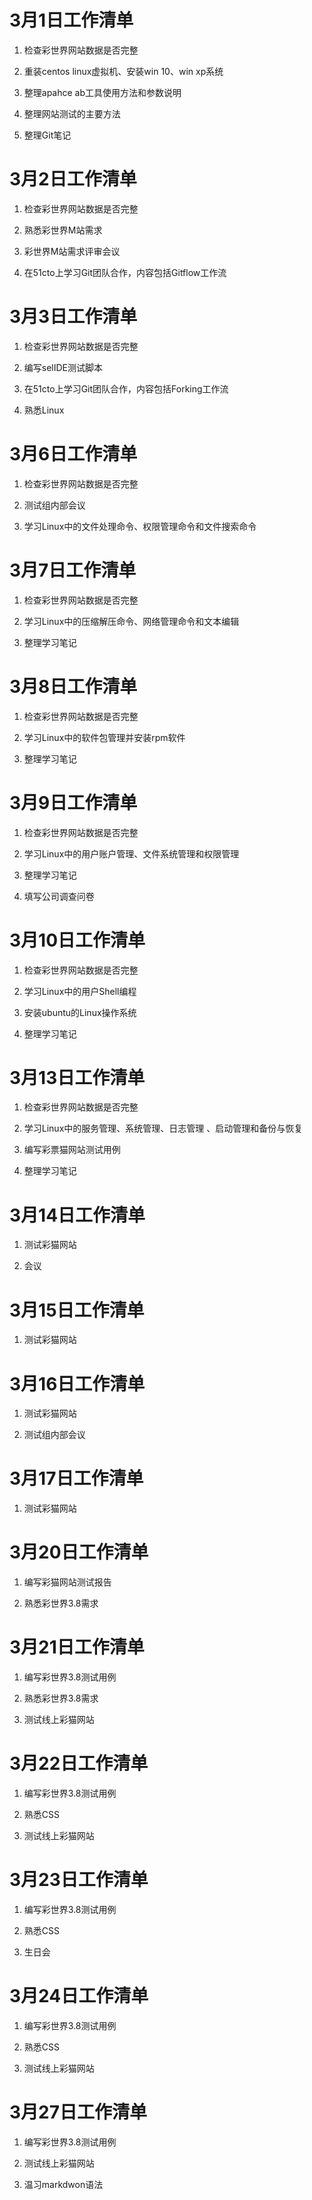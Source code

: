 # 3月1日工作清单

1. 检查彩世界网站数据是否完整

2. 重装centos linux虚拟机、安装win 10、win xp系统

3. 整理apahce ab工具使用方法和参数说明

4. 整理网站测试的主要方法

5. 整理Git笔记

# 3月2日工作清单

1. 检查彩世界网站数据是否完整

2. 熟悉彩世界M站需求

3. 彩世界M站需求评审会议

4. 在51cto上学习Git团队合作，内容包括Gitflow工作流

# 3月3日工作清单

1. 检查彩世界网站数据是否完整

2. 编写selIDE测试脚本

3. 在51cto上学习Git团队合作，内容包括Forking工作流

4. 熟悉Linux

# 3月6日工作清单

1. 检查彩世界网站数据是否完整

2. 测试组内部会议

3. 学习Linux中的文件处理命令、权限管理命令和文件搜索命令

# 3月7日工作清单

1. 检查彩世界网站数据是否完整

2. 学习Linux中的压缩解压命令、网络管理命令和文本编辑

3. 整理学习笔记


# 3月8日工作清单

1. 检查彩世界网站数据是否完整

2. 学习Linux中的软件包管理并安装rpm软件

3. 整理学习笔记


# 3月9日工作清单

1. 检查彩世界网站数据是否完整

2. 学习Linux中的用户账户管理、文件系统管理和权限管理

3. 整理学习笔记

4. 填写公司调查问卷

# 3月10日工作清单

1. 检查彩世界网站数据是否完整

2. 学习Linux中的用户Shell编程

3. 安装ubuntu的Linux操作系统

4. 整理学习笔记

# 3月13日工作清单

1. 检查彩世界网站数据是否完整

2. 学习Linux中的服务管理、系统管理、日志管理
、启动管理和备份与恢复

3. 编写彩票猫网站测试用例

4. 整理学习笔记


# 3月14日工作清单

1. 测试彩猫网站

2. 会议

# 3月15日工作清单

1. 测试彩猫网站

# 3月16日工作清单

1. 测试彩猫网站

2. 测试组内部会议

# 3月17日工作清单

1. 测试彩猫网站


# 3月20日工作清单

1. 编写彩猫网站测试报告

2. 熟悉彩世界3.8需求


# 3月21日工作清单

1. 编写彩世界3.8测试用例

2. 熟悉彩世界3.8需求

3. 测试线上彩猫网站

# 3月22日工作清单

1. 编写彩世界3.8测试用例

2. 熟悉CSS

3. 测试线上彩猫网站

# 3月23日工作清单

1. 编写彩世界3.8测试用例

2. 熟悉CSS

3. 生日会

# 3月24日工作清单

1. 编写彩世界3.8测试用例

2. 熟悉CSS

3. 测试线上彩猫网站

# 3月27日工作清单

1. 编写彩世界3.8测试用例

2. 测试线上彩猫网站

3. 温习markdwon语法